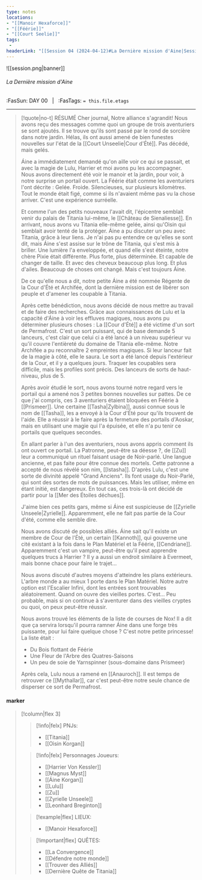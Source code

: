 ```yaml
---
type: notes
locations:
- "[[Manoir Hexaforce]]"
- "[[Féérie]]"
- "[[Court Seelie]]"
tags:
 - 
headerLink: "[[Session 04 (2024-04-12)#La Dernière mission d'Aine|Session 04 (2024-04-12)]]"
---
```


![[session.png|banner]]
###### La Dernière mission d'Aine
<span class="sub2">:FasSun: DAY 00 &nbsp; | &nbsp; :FasTags: `= this.file.etags`</span>
___

> [!quote|no-t] RÉSUMÉ
> Cher journal,
> Notre alliance s'agrandit! Nous avons reçu des messages comme quoi un groupe de trois aventuriers se sont ajoutés. Il se trouve qu'ils sont passé par le rond de sorcière dans notre jardin. Hélas, ils ont aussi amené de bien funestes nouvelles sur l'état de la [[Court Unseelie|Cour d'Été]]. Pas décédé, mais gelés.
> 
> Áine a immédiatement demandé qu'on aille voir ce qui se passait, et avec la magie de Lulu, Harrier et moi avons pu les accompagner. Nous avons directement été voir le manoir et la jardin, pour voir, à notre surprise un portail ouvert.
> La Féérie était comme les aventuriers l'ont décrite : Gelée. Froide. Silencieuses, sur plusieurs kilomètres. Tout le monde était figé, comme si ils n'avaient même pas vu la chose arriver. C'est une expérience surréelle. 
> 
> Et comme l'un des petits nouveaux l'avait dit, l'épicentre semblait venir du palais de Titania lui-même, le [[Château de Sienaliesse]]. En arrivant, nous avons vu Titania elle-même gelée, ainsi qu'Oìsin qui semblait avoir tenté de la protéger.
> Áine a pu discuter un peu avec Titania, grâce à leur liens. Je n'ai pas pu entendre ce qu'elles se sont dit, mais Áine s'est assise sur le trône de Titania, qui s'est mis à briller. Une lumière l'a enveloppée, et quand elle s'est éteinte, notre chère Pixie était différente. Plus forte, plus déterminée.
> Et capable de changer de taille. Et avec des cheveux beaucoup plus long. Et plus d'ailes. Beaucoup de choses ont changé. Mais c'est toujours Áine.
> 
> De ce qu'elle nous a dit, notre petite Áine a été nommée Régente de la Cour d'Été et Archifée, dont la dernière mission est de libérer son peuple et d'amener les coupable à Titania. 
> 
> Après cette bénédiction, nous avons décidé de nous mettre au travail et de faire des recherches. Grâce aux connaissances de Lulu et la capacité d'Áine à voir les effluves magiques, nous avons pu déterminer plusieurs choses : 
> La [[Cour d'Été]] a été victime d'un sort de Permafrost. C'est un sort puissant, qui de base demande 5 lanceurs, c'est clair que celui ci a été lancé à un niveau supérieur vu qu'il couvre l'entièreté du domaine de Titania elle-même. Notre Archifée a pu reconnaître 2 empreintes magiques. Si leur lanceur fait de la magie à côté, elle le saura.
> Le sort a été lancé depuis l'extérieur de la Cour, et il y a quelques jours. Traquer les coupables sera difficile, mais les profiles sont précis. Des lanceurs de sorts de haut-niveau, plus de 5. 
>
> Après avoir étudié le sort, nous avons tourné notre regard vers le portail qui a amené nos 3 petites bonnes nouvelles sur pattes. De ce que j'ai compris, ces 3 aventuriers étaient bloquées en Féérie à [[Prismeer]]. Une certaine [[Tasha|Zylbina]], aussi connue sous le nom de [[Tasha]], les a envoyé à la Cour d'Été pour qu'ils trouvent de l'aide. Elle a réussir à le faire après la fermeture des portails d'Aoskar, mais en utilisant une magie qui l'a épuisée, et elle n'a pu tenir ce portails que quelques secondes. 
> 
> En allant parler à l'un des aventuriers, nous avons appris comment ils ont ouvert ce portail. La Patronne, peut-être sa déesse ?, de [[Zu]] leur a communiqué un rituel faisant usage de Noir-parlé. Une langue ancienne, et pas faite pour être connue des mortels. 
> Cette patronne a accepté de nous révélé son nim, [[Istasha]]. D'après Lulu, c'est une sorte de divinité appelé "Grand Anciens". Ils font usage du Noir-Parlé, qui sont des sortes de mots de puissances. Mais les utiliser, même en étant initié, est dangereux.
> En tout cas, ces trois-là ont décidé de partir pour la [[Mer des Étoiles déchues]].
> 
> J'aime bien ces petits gars, même si Áine est suspicieuse de [[Zyrielle Unseele|Zyrielle]]. Apparemment, elle ne fait pas partie de la Cour d'été, comme elle semble dire. 
> 
> Nous avons discuté de possibles alliés. Áine sait qu'il existe un membre de Cour de l'Été, un certain [[Kannoth]], qui gouverne une cité existant à la fois dans le Plan Matériel et la Féérie, [[Cendriane]]. Apparemment c'est un vampire, peut-être qu'il peut apprendre quelques trucs à Harrier ? Il y a aussi un endroit similaire à Evermeet, mais bonne chace pour faire le trajet...
>
> Nous avons discuté d'autres moyens d'atteindre les plans extérieurs. L'arbre monde a au mieux 1 porte dans le Plan Matériel. Notre autre option est l'Escalier Infini, dont les entrées sont trouvables aléatoirement. Quand on ouvre des vieilles portes. C'est... Peu probable, mais si on continue à s'aventurer dans des vieilles cryptes ou quoi, on peux peut-être réussir. 
> 
> Nous avons trouvé les éléments de la liste de courses de Nox! Il a dit que ça servira lorsqu'il pourra ramner Áine dans une forge très puissante, pour lui faire quelque chose ? C'est notre petite princesse! La liste était : 
> - Du Bois flottant de Féérie
> - Une Fleur de l'Arbre des Quatres-Saisons
> - Un peu de soie de Yarnspinner (sous-domaine dans Prismeer)
> 
> Après cela, Lulu nous a ramené en [[Anauroch]]. Il est temps de retrouver ce [[Mythallar]], car c'est peut-être notre seule chance de disperser ce sort de Permafrost. 

#### marker
> [!column|flex 3]
>> [!info|felx] PNJs:
>> - [[Titania]]
>> - [[Oìsin Korgan]]
>
>> [!info|felx] Personnages Joueurs:
>> - [[Harrier Von Kessler]]
>> - [[Magnus Myst]]
>> - [[Áine Korgan]]
>> - [[Lulu]]
>> - [[Zu]]
>> - [[Zyrielle Unseele]]
>> - [[Leonhard Breginton]]
>
>> [!example|flex] LIEUX:
>> - [[Manoir Hexaforce]]
>
>> [!important|flex] QUÊTES:
>> - [[La Convergence]]
>> - [[Défendre notre monde]]
>> - [[Trouver des Alliés]]
>> - [[Dernière Quête de Titania]]
